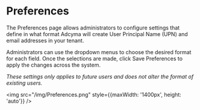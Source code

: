 # Preferences

The Preferences page allows administrators to configure settings that define in what format Adcyma will create User Principal Name (UPN) and email addresses in your tenant.

Administrators can use the dropdown menus to choose the desired format for each field. Once the selections are made, click Save Preferences to apply the changes across the system.

*These settings only applies to future users and does not alter the format of existing users.*

<img src="/img/Preferences.png" style={{maxWidth: '1400px', height: 'auto'}} />